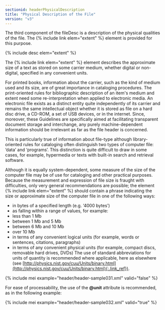 ```yaml
---
sectionid: headerPhysicalDescription
title: "Physical Description of the File"
version: "v3"
---
```


The third component of the fileDesc is a description of the physical qualities of the file. The {% include link elem="extent" %} element is provided for this purpose.

{% include desc elem="extent" %} 

The {% include link elem="extent" %} element describes the approximate size of a text as stored on some carrier medium, whether digital or non-digital, specified in any convenient units.

For printed books, information about the carrier, such as the kind of medium used and its size, are of great importance in cataloging procedures. The print-oriented rules for bibliographic description of an item's medium and extent need some re-interpretation when applied to electronic media. An electronic file exists as a distinct entity quite independently of its carrier and remains the same intellectual object whether it is stored as file on a hard disc drive, a CD-ROM, a set of USB devices, or in the internet. Since, moreover, these Guidelines are specifically aimed at facilitating transparent document storage and interchange, any purely machine-dependent information should be irrelevant as far as the file header is concerned.

This is particularly true of information about file-type although library-oriented rules for cataloging often distinguish two types of computer file: ‘data’ and ‘programs’. This distinction is quite difficult to draw in some cases, for example, hypermedia or texts with built-in search and retrieval software.

Although it is equally system-dependent, some measure of the size of the computer file may be of use for cataloging and other practical purposes. Because the measurement and expression of file size is fraught with difficulties, only very general recommendations are possible; the element {% include link elem="extent" %} should contain a phrase indicating the size or approximate size of the computer file in one of the following ways:

- in bytes of a specified length (e.g. ‘4000 bytes’)
- as falling within a range of values, for example: 
- less than 1 Mb
- between 1 Mb and 5 Mb
- between 6 Mb and 10 Mb
- over 10 Mb 
- in terms of any convenient logical units (for example, words or sentences, citations, paragraphs)
- in terms of any convenient physical units (for example, compact discs, removable hard drives, DVDs)
The use of standard abbreviations for units of quantity is recommended where applicable, here as elsewhere (see [http://physics.nist.gov/cuu/Units/binary.html](http://physics.nist.gov/cuu/Units/binary.html){:.link_ref}).

{% include mei example="header/header-sample031.xml" valid="false" %}

For ease of processability, the use of the **@unit** attribute is recommended, as in the following example:

{% include mei example="header/header-sample032.xml" valid="true" %}
